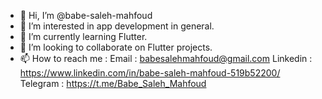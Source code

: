 - 👋 Hi, I’m @babe-saleh-mahfoud
- 👀 I’m interested in 
app development in general.
- 🌱 I’m currently learning Flutter.
- 💞️ I’m looking to collaborate on Flutter projects.
- 📫 How to reach me :
Email : babesalehmahfoud@gmail.com
Linkedin : https://www.linkedin.com/in/babe-saleh-mahfoud-519b52200/
Telegram : https://t.me/Babe_Saleh_Mahfoud

<!---
babe-saleh-mahfoud/babe-saleh-mahfoud is a ✨ special ✨ repository because its `README.md` (this file) appears on your GitHub profile.
You can click the Preview link to take a look at your changes.
--->
